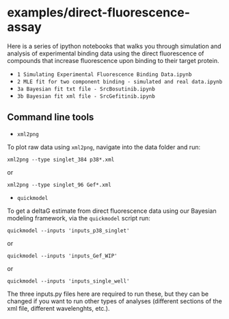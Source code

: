 # examples/direct-fluorescence-assay

Here is a series of ipython notebooks that walks you through simulation and analysis of experimental binding data using the direct fluorescence of compounds that increase fluorescence upon binding to their target protein.

 - `1 Simulating Experimental Fluorescence Binding Data.ipynb`
 - `2 MLE fit for two component binding - simulated and real data.ipynb`
 - `3a Bayesian fit txt file - SrcBosutinib.ipynb`
 - `3b Bayesian fit xml file - SrcGefitinib.ipynb`

## Command line tools

* `xml2png`

To plot raw data using `xml2png`, navigate into the data folder and run:

 `xml2png --type singlet_384 p38*.xml`

 or

 `xml2png --type singlet_96 Gef*.xml`

* `quickmodel`

To get a deltaG estimate from direct fluorescence data using our Bayesian modeling framework, via the `quickmodel` script run:

  `quickmodel --inputs 'inputs_p38_singlet'`

or
 
  `quickmodel --inputs 'inputs_Gef_WIP'`

or

  `quickmodel --inputs 'inputs_single_well'`

The three inputs.py files here are required to run these, but they can be changed if you want to run other types of analyses (different sections of the xml file, different wavelenghts, etc.).
 


